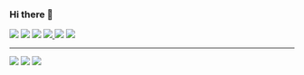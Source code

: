 ### Hi there 👋

![](https://api.iconify.design/vscode-icons/file-type-html.svg?color=%23149eca&width=32&height=32) ![](https://api.iconify.design/vscode-icons/file-type-css.svg?color=%23149eca&width=32&height=32) ![](https://api.iconify.design/mdi/language-javascript.svg?color=%23ffd60a&width=32&height=32) [![](https://api.iconify.design/mdi/react.svg?color=%23149eca&width=32&height=32) ](https://react.dev) [![](https://api.iconify.design/vscode-icons/file-type-node.svg?width=32&height=32)](https://nodejs.org) [![](https://api.iconify.design/devicon/csharp.svg?color=%23149eca&width=32&height=32)](https://learn.microsoft.com/en-us/dotnet/csharp/)

------------

![](https://api.iconify.design/logos/mysql.svg?width=32&height=32)  ![](https://api.iconify.design/logos/postgresql.svg?width=30&height=30) ![](https://api.iconify.design/devicon-plain/microsoftsqlserver-wordmark.svg?color=%23888&width=32&height=32)

